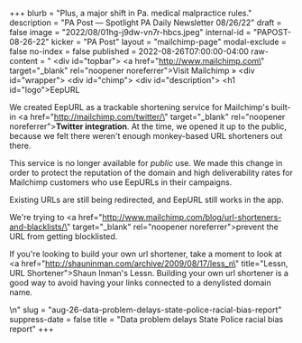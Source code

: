 +++
blurb = "Plus, a major shift in Pa. medical malpractice rules."
description = "PA Post — Spotlight PA Daily Newsletter 08/26/22"
draft = false
image = "2022/08/01hg-j9dw-vn7r-hbcs.jpeg"
internal-id = "PAPOST-08-26-22"
kicker = "PA Post"
layout = "mailchimp-page"
modal-exclude = false
no-index = false
published = 2022-08-26T07:00:00-04:00
raw-content = " <div id=\"topbar\"> <a href=\"http://www.mailchimp.com\" target=\"_blank\" rel=\"noopener noreferrer\">Visit Mailchimp »</a> </div> <div id=\"wrapper\"> <div id=\"chimp\"></div> <div id=\"description\"> <h1 id=\"logo\">EepURL</h1> <p>We created EepURL as a trackable shortening service for Mailchimp&#39;s built-in <a href=\"http://mailchimp.com/twitter/\" target=\"_blank\" rel=\"noopener noreferrer\"><b>Twitter integration</b></a>. At the time, we opened it up to the public, because we felt there weren&#39;t enough monkey-based URL shorteners out there.</p> <p>This service is no longer available for <em>public</em> use. We made this change in order to protect the reputation of the domain and high deliverability rates for Mailchimp customers who use EepURLs in their campaigns.</p> <p>Existing URLs are still being redirected, and EepURL still works in the app.</p> <p>We&#39;re trying to <a href=\"http://www.mailchimp.com/blog/url-shorteners-and-blacklists/\" target=\"_blank\" rel=\"noopener noreferrer\">prevent the URL from getting blocklisted.</a></p> <p>If you&#39;re looking to build your own url shortener, take a moment to look at <a href=\"http://shauninman.com/archive/2009/08/17/less_n\" title=\"Lessn, URL Shortener\">Shaun Inman&#39;s Lessn</a>. Building your own url shortener is a good way to avoid having your links connected to a denylisted domain name.</p> </div> </div>  \n"
slug = "aug-26-data-problem-delays-state-police-racial-bias-report"
suppress-date = false
title = "Data problem delays State Police racial bias report"
+++


